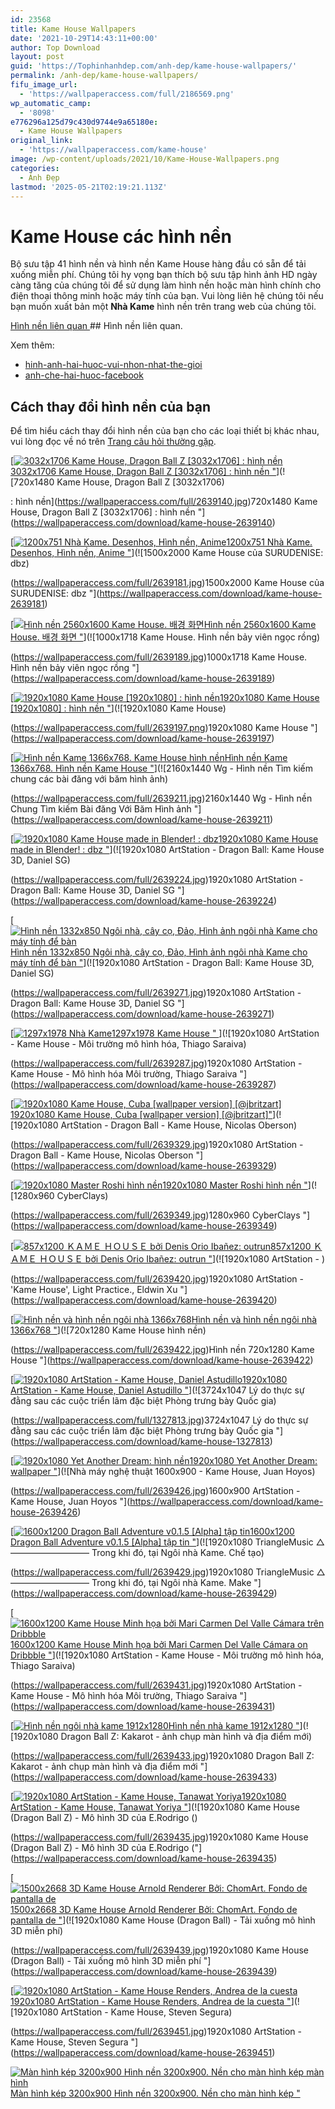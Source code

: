 ```yaml
---
id: 23568
title: Kame House Wallpapers
date: '2021-10-29T14:43:11+00:00'
author: Top Download
layout: post
guid: 'https://Tophinhanhdep.com/anh-dep/kame-house-wallpapers/'
permalink: /anh-dep/kame-house-wallpapers/
fifu_image_url:
  - 'https://wallpaperaccess.com/full/2186569.png'
wp_automatic_camp:
  - '8098'
e776296a125d79c430d9744e9a65180e:
  - Kame House Wallpapers
original_link:
  - 'https://wallpaperaccess.com/kame-house'
image: /wp-content/uploads/2021/10/Kame-House-Wallpapers.png
categories:
  - Ảnh Đẹp
lastmod: '2025-05-21T02:19:21.113Z'
---
```

# Kame House các hình nền

Bộ sưu tập 41 hình nền và hình nền Kame House hàng đầu có sẵn để tải xuống miễn phí. Chúng tôi hy vọng bạn thích bộ sưu tập hình ảnh HD ngày càng tăng của chúng tôi để sử dụng làm hình nền hoặc màn hình chính cho điện thoại thông minh hoặc máy tính của bạn. Vui lòng liên hệ chúng tôi nếu bạn muốn xuất bản một **Nhà Kame** hình nền trên trang web của chúng tôi.

[Hình nền liên quan ](#related) ## Hình nền liên quan.

   
 Xem thêm:

   
- [hinh-anh-hai-huoc-vui-nhon-nhat-the-gioi](https://tophinhanhdep.com/anh-hai-huoc/hinh-anh-hai-huoc-vui-nhon-nhat-the-gioi/)
- [anh-che-hai-huoc-facebook](https://tophinhanhdep.com/anh-che/anh-che-hai-huoc-facebook/)

## Cách thay đổi hình nền của bạn

Để tìm hiểu cách thay đổi hình nền của bạn cho các loại thiết bị khác nhau, vui lòng đọc về nó trên [Trang câu hỏi thường gặp](https://tophinhanhdep.com/faq/).

  
[[![3032x1706 Kame House, Dragon Ball Z [3032x1706] : hình nền](https://wallpaperaccess.com/full/2186569.png)3032x1706 Kame House, Dragon Ball Z \[3032x1706\] : hình nền "](https://wallpaperaccess.com/download/kame-house-2186569)](![720x1480 Kame House, Dragon Ball Z [3032x1706)

 : hình nền](https://wallpaperaccess.com/full/2639140.jpg)720x1480 Kame House, Dragon Ball Z \[3032x1706\] : hình nền "](https://wallpaperaccess.com/download/kame-house-2639140)

[[![1200x751 Nhà Kame.  Desenhos, Hình nền, Anime](https://wallpaperaccess.com/full/2639179.jpg)1200x751 Nhà Kame. Desenhos, Hình nền, Anime "](https://wallpaperaccess.com/download/kame-house-2639179)](![1500x2000 Kame House của SURUDENISE: dbz)

(https://wallpaperaccess.com/full/2639181.jpg)1500x2000 Kame House của SURUDENISE: dbz "](https://wallpaperaccess.com/download/kame-house-2639181)

[[![Hình nền 2560x1600 Kame House.  배경 화면](https://wallpaperaccess.com/full/2639186.png)Hình nền 2560x1600 Kame House. 배경 화면 "](https://wallpaperaccess.com/download/kame-house-2639186)](![1000x1718 Kame House.  Hình nền bảy viên ngọc rồng)

(https://wallpaperaccess.com/full/2639189.jpg)1000x1718 Kame House. Hình nền bảy viên ngọc rồng "](https://wallpaperaccess.com/download/kame-house-2639189)

[[![1920x1080 Kame House [1920x1080] : hình nền](https://wallpaperaccess.com/full/2639193.png)1920x1080 Kame House \[1920x1080\] : hình nền "](https://wallpaperaccess.com/download/kame-house-2639193)](![1920x1080 Kame House)

(https://wallpaperaccess.com/full/2639197.png)1920x1080 Kame House "](https://wallpaperaccess.com/download/kame-house-2639197)

[[![Hình nền Kame 1366x768.  Kame House hình nền](https://wallpaperaccess.com/full/2639204.jpg)Hình nền Kame 1366x768. Hình nền Kame House "](https://wallpaperaccess.com/download/kame-house-2639204)](![2160x1440 Wg - Hình nền Tìm kiếm chung các bài đăng với băm hình ảnh)

(https://wallpaperaccess.com/full/2639211.jpg)2160x1440 Wg - Hình nền Chung Tìm kiếm Bài đăng Với Băm Hình ảnh "](https://wallpaperaccess.com/download/kame-house-2639211)

[[![1920x1080 Kame House made in Blender!  : dbz](https://wallpaperaccess.com/full/2639223.jpg)1920x1080 Kame House made in Blender! : dbz "](https://wallpaperaccess.com/download/kame-house-2639223)](![1920x1080 ArtStation - Dragon Ball: Kame House 3D, Daniel SG)

(https://wallpaperaccess.com/full/2639224.jpg)1920x1080 ArtStation - Dragon Ball: Kame House 3D, Daniel SG "](https://wallpaperaccess.com/download/kame-house-2639224)

[[![Hình nền 1332x850 Ngôi nhà, cây cọ, Đảo, Hình ảnh ngôi nhà Kame cho máy tính để bàn](https://wallpaperaccess.com/full/2639229.jpg)Hình nền 1332x850 Ngôi nhà, cây cọ, Đảo, Hình ảnh ngôi nhà Kame cho máy tính để bàn "](https://wallpaperaccess.com/download/kame-house-2639229)](![1920x1080 ArtStation - Dragon Ball: Kame House 3D, Daniel SG)

(https://wallpaperaccess.com/full/2639271.jpg)1920x1080 ArtStation - Dragon Ball: Kame House 3D, Daniel SG "](https://wallpaperaccess.com/download/kame-house-2639271)

[[![1297x1978 Nhà Kame](https://wallpaperaccess.com/full/2639278.png)1297x1978 Kame House " ](https://wallpaperaccess.com/download/kame-house-2639278)](![1920x1080 ArtStation - Kame House - Môi trường mô hình hóa, Thiago Saraiva)

(https://wallpaperaccess.com/full/2639287.jpg)1920x1080 ArtStation - Kame House - Mô hình hóa Môi trường, Thiago Saraiva "](https://wallpaperaccess.com/download/kame-house-2639287)

[[![1920x1080 Kame House, Cuba [wallpaper version] [@jbritzart]](https://wallpaperaccess.com/full/2639324.jpg)1920x1080 Kame House, Cuba \[wallpaper version\] \[@jbritzart\]"](https://wallpaperaccess.com/download/kame-house-2639324)](![1920x1080 ArtStation - Dragon Ball - Kame House, Nicolas Oberson)

(https://wallpaperaccess.com/full/2639329.jpg)1920x1080 ArtStation - Dragon Ball - Kame House, Nicolas Oberson "](https://wallpaperaccess.com/download/kame-house-2639329)

[[![1920x1080 Master Roshi hình nền](https://wallpaperaccess.com/full/2639346.jpg)1920x1080 Master Roshi hình nền "](https://wallpaperaccess.com/download/kame-house-2639346)](![1280x960 CyberClays)

(https://wallpaperaccess.com/full/2639349.jpg)1280x960 CyberClays "](https://wallpaperaccess.com/download/kame-house-2639349)

[[![857x1200 ＫＡＭＥ ＨＯＵＳＥ bởi Denis Orio Ibañez: outrun](https://wallpaperaccess.com/full/2639419.jpg)857x1200 ＫＡＭＥ ＨＯＵＳＥ bởi Denis Orio Ibañez: outrun "](https://wallpaperaccess.com/download/kame-house-2639419)](![1920x1080 ArtStation - )

(https://wallpaperaccess.com/full/2639420.jpg)1920x1080 ArtStation - 'Kame House', Light Practice., Eldwin Xu "](https://wallpaperaccess.com/download/kame-house-2639420)

[[![Hình nền và hình nền ngôi nhà 1366x768](https://wallpaperaccess.com/full/2639421.jpg)Hình nền và hình nền ngôi nhà 1366x768 "](https://wallpaperaccess.com/download/kame-house-2639421)](![720x1280 Kame House hình nền)

(https://wallpaperaccess.com/full/2639422.jpg)Hình nền 720x1280 Kame House "](https://wallpaperaccess.com/download/kame-house-2639422)

[[![1920x1080 ArtStation - Kame House, Daniel Astudillo](https://wallpaperaccess.com/full/2639423.jpg)1920x1080 ArtStation - Kame House, Daniel Astudillo "](https://wallpaperaccess.com/download/kame-house-2639423)](![3724x1047 Lý do thực sự đằng sau các cuộc triển lãm đặc biệt Phòng trưng bày Quốc gia)

(https://wallpaperaccess.com/full/1327813.jpg)3724x1047 Lý do thực sự đằng sau các cuộc triển lãm đặc biệt Phòng trưng bày Quốc gia "](https://wallpaperaccess.com/download/kame-house-1327813)

[[![1920x1080 Yet Another Dream: hình nền](https://wallpaperaccess.com/full/2639425.png)1920x1080 Yet Another Dream: wallpaper "](https://wallpaperaccess.com/download/kame-house-2639425)](![Nhà máy nghệ thuật 1600x900 - Kame House, Juan Hoyos)

(https://wallpaperaccess.com/full/2639426.jpg)1600x900 ArtStation - Kame House, Juan Hoyos "](https://wallpaperaccess.com/download/kame-house-2639426)

[[![1600x1200 Dragon Ball Adventure v0.1.5 [Alpha] tập tin](https://wallpaperaccess.com/full/2639427.jpg)1600x1200 Dragon Ball Adventure v0.1.5 \[Alpha\] tập tin "](https://wallpaperaccess.com/download/kame-house-2639427)](![1920x1080 TriangleMusic △ ————————— Trong khi đó, tại Ngôi nhà Kame.  Chế tạo)

(https://wallpaperaccess.com/full/2639429.jpg)1920x1080 TriangleMusic △ ————————— Trong khi đó, tại Ngôi nhà Kame. Make "](https://wallpaperaccess.com/download/kame-house-2639429)

[[![1600x1200 Kame House Minh họa bởi Mari Carmen Del Valle Cámara trên Dribbble](https://wallpaperaccess.com/full/2639430.jpg)1600x1200 Kame House Minh họa bởi Mari Carmen Del Valle Cámara on Dribbble "](https://wallpaperaccess.com/download/kame-house-2639430)](![1920x1080 ArtStation - Kame House - Môi trường mô hình hóa, Thiago Saraiva)

(https://wallpaperaccess.com/full/2639431.jpg)1920x1080 ArtStation - Kame House - Mô hình hóa Môi trường, Thiago Saraiva "](https://wallpaperaccess.com/download/kame-house-2639431)

[[![Hình nền ngôi nhà kame 1912x1280](https://wallpaperaccess.com/full/2639432.jpg)Hình nền nhà kame 1912x1280 "](https://wallpaperaccess.com/download/kame-house-2639432)](![1920x1080 Dragon Ball Z: Kakarot - ảnh chụp màn hình và địa điểm mới)

(https://wallpaperaccess.com/full/2639433.jpg)1920x1080 Dragon Ball Z: Kakarot - ảnh chụp màn hình và địa điểm mới "](https://wallpaperaccess.com/download/kame-house-2639433)

[[![1920x1080 ArtStation - Kame House, Tanawat Yoriya](https://wallpaperaccess.com/full/2639434.jpg)1920x1080 ArtStation - Kame House, Tanawat Yoriya "](https://wallpaperaccess.com/download/kame-house-2639434)](![1920x1080 Kame House (Dragon Ball Z) - Mô hình 3D của E.Rodrigo ()

(https://wallpaperaccess.com/full/2639435.jpg)1920x1080 Kame House (Dragon Ball Z) - Mô hình 3D của E.Rodrigo ("](https://wallpaperaccess.com/download/kame-house-2639435)

[[![1500x2668 3D Kame House Arnold Renderer Bởi: ChomArt.  Fondo de pantalla de](https://wallpaperaccess.com/full/2639436.jpg)1500x2668 3D Kame House Arnold Renderer Bởi: ChomArt. Fondo de pantalla de "](https://wallpaperaccess.com/download/kame-house-2639436)](![1920x1080 Kame House (Dragon Ball) - Tải xuống mô hình 3D miễn phí)

(https://wallpaperaccess.com/full/2639439.jpg)1920x1080 Kame House (Dragon Ball) - Tải xuống mô hình 3D miễn phí "](https://wallpaperaccess.com/download/kame-house-2639439)

[[![1920x1080 ArtStation - Kame House Renders, Andrea de la cuesta](https://wallpaperaccess.com/full/2639440.jpg)1920x1080 ArtStation - Kame House Renders, Andrea de la cuesta "](https://wallpaperaccess.com/download/kame-house-2639440)](![1920x1080 ArtStation - Kame House, Steven Segura)

(https://wallpaperaccess.com/full/2639451.jpg)1920x1080 ArtStation - Kame House, Steven Segura "](https://wallpaperaccess.com/download/kame-house-2639451)

[![Màn hình kép 3200x900 Hình nền 3200x900.  Nền cho màn hình kép màn hình](https://wallpaperaccess.com/full/387245.jpg)Màn hình kép 3200x900 Hình nền 3200x900. Nền cho màn hình kép "](https://wallpaperaccess.com/download/kame-house-387245)
